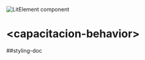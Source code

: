 ![LitElement component](https://img.shields.io/badge/litElement-component-blue.svg)

# \<capacitacion-behavior>

##styling-doc